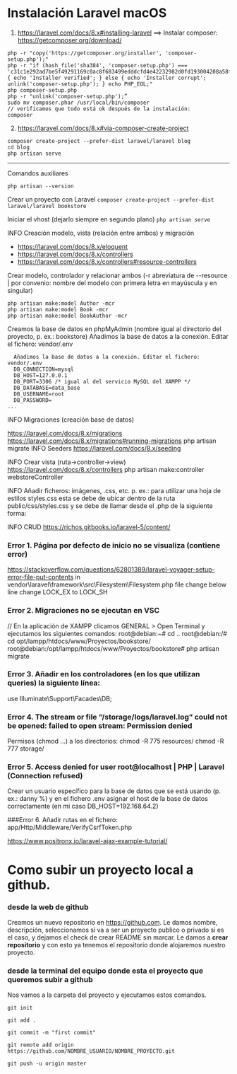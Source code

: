 # Instalación Laravel macOS
1. https://laravel.com/docs/8.x#installing-laravel ==> Instalar composer: https://getcomposer.org/download/
  ```
  php -r "copy('https://getcomposer.org/installer', 'composer-setup.php');"
  php -r "if (hash_file('sha384', 'composer-setup.php') === 'c31c1e292ad7be5f49291169c0ac8f683499edddcfd4e42232982d0fd193004208a58ff6f353fde0012d35fdd72bc394') { echo 'Installer verified'; } else { echo 'Installer corrupt'; unlink('composer-setup.php'); } echo PHP_EOL;"
  php composer-setup.php
  php -r "unlink('composer-setup.php');”
  sudo mv composer.phar /usr/local/bin/composer
  // verificamos que todo está ok después de la instalación:
  composer
  ```

2. https://laravel.com/docs/8.x#via-composer-create-project
  ```
  composer create-project --prefer-dist laravel/laravel blog
  cd blog
  php artisan serve
  ```
- - - -
Comandos auxiliares

```php artisan --version```

Crear un proyecto con Laravel
```composer create-project --prefer-dist laravel/laravel bookstore```

Iniciar el vhost (dejarlo siempre en segundo plano)
```php artisan serve```

INFO Creación modelo, vista (relación entre ambos) y migración
- https://laravel.com/docs/8.x/eloquent
- https://laravel.com/docs/8.x/controllers
- https://laravel.com/docs/8.x/controllers#resource-controllers

Crear modelo, controlador y relacionar ambos (-r abreviatura de --resource | por convenio: nombre del modelo con primera letra en mayúscula y en singular)
``` 
php artisan make:model Author -mcr
php artisan make:model Book -mcr
php artisan make:model BookAuthor -mcr
```

Creamos la base de datos en phpMyAdmin (nombre igual al directorio del proyecto, p. ex.: bookstore)
Añadimos la base de datos a la conexión. Editar el fichero: vendor/.env
```
  Añadimos la base de datos a la conexión. Editar el fichero: vendor/.env
  DB_CONNECTION=mysql
  DB_HOST=127.0.0.1
  DB_PORT=3306 /* igual al del servicio MySQL del XAMPP */
  DB_DATABASE=data_base
  DB_USERNAME=root
  DB_PASSWORD=
...
```
INFO Migraciones (creación base de datos)

https://laravel.com/docs/8.x/migrations
https://laravel.com/docs/8.x/migrations#running-migrations
php artisan migrate
INFO Seeders
https://laravel.com/docs/8.x/seeding

INFO Crear vista (ruta->controller->view)
https://laravel.com/docs/8.x/controllers
php artisan make:controller webstoreController

INFO Añadir ficheros: imágenes, .css, etc.
p. ex.: para utilizar una hoja de estilos styles.css esta se debe de ubicar dentro de la ruta public/css/styles.css y se debe de llamar desde el .php de la siguiente forma:
<link rel="stylesheet" type="text/css" href="{{asset('css/styles.css')}}">

INFO CRUD
https://richos.gitbooks.io/laravel-5/content/

### Error 1. Página por defecto de inicio no se visualiza (contiene error)
https://stackoverflow.com/questions/62801389/laravel-voyager-setup-error-file-put-contents
in vendor\laravel\framework\src\Filesystem\Filesystem.php file change below line change LOCK_EX to LOCK_SH

### Error 2. Migraciones no se ejecutan en VSC
// En la aplicación de XAMPP clicamos GENERAL > Open Terminal y ejecutamos los siguientes comandos:
root@debian:~# cd ..
root@debian:/# cd opt/lampp/htdocs/www/Proyectos/bookstore/
root@debian:/opt/lampp/htdocs/www/Proyectos/bookstore# php artisan migrate

### Error 3. Añadir en los controladores (en los que utilizan queries) la siguiente línea:
use Illuminate\Support\Facades\DB;

### Error 4. The stream or file “/storage/logs/laravel.log” could not be opened: failed to open stream: Permission denied
Permisos (chmod ...) a los directorios:
chmod -R 775 resources/
chmod -R 777 storage/

### Error 5. Access denied for user root@localhost | PHP | Laravel (Connection refused)
Crear un usuario específico para la base de datos que se está usando (p. ex.: danny %) y en el fichero .env asignar el host de la base de datos correctamente (en mi caso DB_HOST=192.168.64.2)

###Error 6. Añadir rutas en el fichero: app/Http/Middleware/VerifyCsrfToken.php 

https://www.positronx.io/laravel-ajax-example-tutorial/

# Como subir un proyecto local a github.
### desde la web de github
Creamos un nuevo repositorio en <https://github.com>. Le damos nombre, descripción, seleccionamos si va a ser un proyecto publico o privado si es el caso, y dejamos el check de crear README sin marcar.
Le damos a __crear repositorio__ y con esto ya tenemos el repositorio donde alojaremos nuestro proyecto.
### desde la terminal del equipo donde esta el proyecto que queremos subir a github
Nos vamos a la carpeta del proyecto y ejecutamos estos comandos.
```
git init

git add .

git commit -m "first commit"

git remote add origin https://github.com/NOMBRE_USUARIO/NOMBRE_PROYECTO.git

git push -u origin master

```
